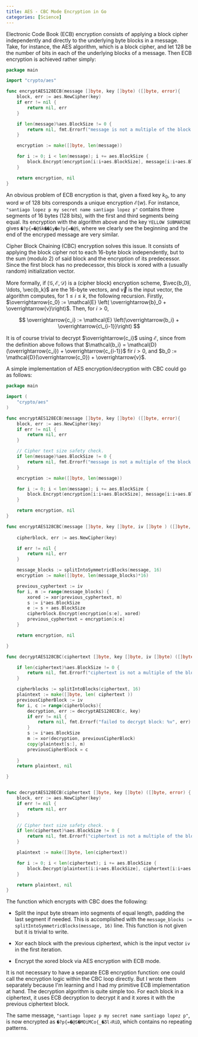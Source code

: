 ```yaml
---
title: AES - CBC Mode Encryption in Go
categories: [Science]
---
```


Electronic Code Book (ECB) encryption consists of applying a block cipher
independently and directly to the underlying byte blocks in a message. Take,
for instance, the AES algorithm, which is a block cipher, and let $128$ be
the number of bits in each of the underlying blocks of a message. Then ECB encryption 
is achieved rather simply:

```go 
package main 

import "crypto/aes"

func encryptAES128ECB(message []byte, key []byte) ([]byte, error){
	block, err := aes.NewCipher(key)
	if err != nil {
		return nil, err
	}

	if len(message)%aes.BlockSize != 0 {
		return nil, fmt.Errorf("message is not a multiple of the block size")
	}

	encryption := make([]byte, len(message))

	for i := 0; i < len(message); i += aes.BlockSize {
        block.Encrypt(encryption[i:i+aes.BlockSize], message[i:i+aes.BlockSize])
	}

	return encryption, nil
}
```

An obvious problem of ECB encryption is that, given a fixed key $k_0$, to any
word $w$ of 128 bits corresponds a unique encryption $\mathcal{E}(w)$. For
instance, `"santiago lopez p my secret name santiago lopez p"`
contains three segments of 16 bytes (128 bits), with the
first and third segments being equal. Its encryption with the algorithm above
and the key `YELLOW SUBMARINE` gives `�?p{=�@Sk��1y�e?p{=�@S`, where we
clearly see the beginning and the end of the encryped message are very similar. 

Cipher Block Chaining (CBC) encryption solves this issue. It consists of
applying the block cipher not to each $16$-byte block independently, but to
the sum (modulo 2) of said block and the encryption of its predecessor. Since 
the first block has no predecessor, this block is xored with a (usually random)
initialization vector.

More formally, if $(\mathcal{G}, \mathcal{E}, \mathcal{D})$ is a (cipher block)
encryption scheme, $\vec{b_0}, \ldots, \vec{b_k}$ are the 16-byte vectors, and
$\vec{v}$ is the input vector, the algorithm computes, for $1 \leq i \leq k$,
the following recursion. Firstly, $\overrightarrow{c_0} := \mathcal{E} \left( \overrightarrow{b}_0 + \overrightarrow{v}\right)$. Then, for $i > 0$,

$$
\overrightarrow{c_i} :=  \mathcal{E} \left(\overrightarrow{b_i} + \overrightarrow{c\_{i-1}}\right) 
$$

It is of course trivial to decrypt $\overrightarrow{c_i}$ using $\mathcal{E}$,
since from the definition above follows that $\mathcal{b_i} =
\mathcal{D}(\overrightarrow{c_i}) + \overrightarrow{c_{i-1}}$ fir $i > 0$, and 
$b_0 := \mathcal{D}(\overrightarrow{c_0}) + \overrightarrow{v}$.

A simple implementation of AES encryption/decryption with CBC could go as follows:

```go 
package main

import (
	"crypto/aes"
)

func encryptAES128ECB(message []byte, key []byte) ([]byte, error){
	block, err := aes.NewCipher(key)
	if err != nil {
		return nil, err
	}

	// Cipher text size safety check.
	if len(message)%aes.BlockSize != 0 {
		return nil, fmt.Errorf("message is not a multiple of the block size")
	}

	encryption := make([]byte, len(message))

	for i := 0; i < len(message); i += aes.BlockSize {
        block.Encrypt(encryption[i:i+aes.BlockSize], message[i:i+aes.BlockSize])
	}

	return encryption, nil
}

func encryptAES128CBC(message []byte, key []byte, iv []byte ) ([]byte, error){
	
    cipherblock, err := aes.NewCipher(key)

    if err != nil {
        return nil, err
    }

    message_blocks := splitIntoSymmetricBlocks(message, 16)
	encryption := make([]byte, len(message_blocks)*16)

    previous_cyphertext := iv
    for i, m := range(message_blocks) { 
        xored := xor(previous_cyphertext, m)
        s := i*aes.BlockSize
        e := s + aes.BlockSize 
        cipherblock.Encrypt(encryption[s:e], xored)
        previous_cyphertext = encryption[s:e]
    }

    return encryption, nil

}

func decryptAES128CBC(ciphertext []byte, key []byte, iv []byte) ([]byte, error){

	if len(ciphertext)%aes.BlockSize != 0 {
		return nil, fmt.Errorf("ciphertext is not a multiple of the block size")
	}

    cipherblocks := splitIntoBlocks(ciphertext, 16)
	plaintext := make([]byte, len( ciphertext ))
    previousCipherBlock := iv
    for i, c := range(cipherblocks){
        decryption, err := decryptAES128ECB(c, key)
        if err != nil {
			return nil, fmt.Errorf("failed to decrypt block: %v", err)
		}
        s := i*aes.BlockSize
        m := xor(decryption, previousCipherBlock)
        copy(plaintext[s:], m)
        previousCipherBlock = c
        
    }
	return plaintext, nil

}


func decryptAES128ECB(ciphertext []byte, key []byte) ([]byte, error) {
	block, err := aes.NewCipher(key)
	if err != nil {
		return nil, err
	}

	// Cipher text size safety check.
	if len(ciphertext)%aes.BlockSize != 0 {
		return nil, fmt.Errorf("ciphertext is not a multiple of the block size")
	}

	plaintext := make([]byte, len(ciphertext))

	for i := 0; i < len(ciphertext); i += aes.BlockSize {
		block.Decrypt(plaintext[i:i+aes.BlockSize], ciphertext[i:i+aes.BlockSize])
	}

	return plaintext, nil
}
```

The function which encrypts with CBC does the following:
 
- Split the input byte stream into segments of equal length, padding the last segment if needed. This is accomplished with the `message_blocks := splitIntoSymmetricBlocks(message, 16)` line. This function 
is not given but it is trivial to write. 

- Xor each block with the previous ciphertext, which is the input vector `iv` in the first 
iteration.

- Encrypt the xored block via AES encryption with ECB mode.

It is not necessary to have a separate ECB encryption function: one could call
the encryption logic within the CBC loop directly. But I wrote them separately
because I'm learning and I had my primitive ECB implementation at hand. The
decryption algorithm is quite simple too. For each block in a ciphertext, it
uses ECB decryption to decrypt it and it xores it with the previous ciphertext
block.

The same message, `"santiago lopez p my secret name santiago lopez p"`, is now encrypted 
as `�?p{=�@S�MOiMCo{_�Ӡl˨RiD`, which contains no repeating patterns.












